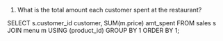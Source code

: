 1. What is the total amount each customer spent at the restaurant?

SELECT 
    s.customer_id customer, SUM(m.price) amt_spent
FROM
    sales s
        JOIN
    menu m USING (product_id)
GROUP BY 1
ORDER BY 1;
